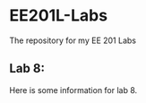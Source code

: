 EE201L-Labs
===========

The repository for my EE 201 Labs

Lab 8:
---

Here is some information for lab 8.
